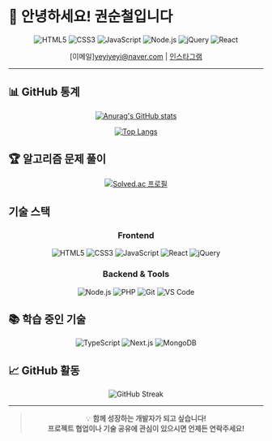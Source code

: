 # 👋 안녕하세요! 권순철입니다

<div align="center">

![HTML5](https://img.shields.io/badge/HTML5-E34F26?style=for-the-badge&logo=html5&logoColor=white)
![CSS3](https://img.shields.io/badge/CSS3-1572B6?style=for-the-badge&logo=css3&logoColor=white)
![JavaScript](https://img.shields.io/badge/JavaScript-F7DF1E?style=for-the-badge&logo=JavaScript&logoColor=white)
![Node.js](https://img.shields.io/badge/Node.js-43853D?style=for-the-badge&logo=node.js&logoColor=white)
![jQuery](https://img.shields.io/badge/jQuery-0769AD?style=for-the-badge&logo=jquery&logoColor=white)
![React](https://img.shields.io/badge/React-20232A?style=for-the-badge&logo=react&logoColor=61DAFB)

</div>

<div align="center">


 [이메일]yeyiyeyi@naver.com | [인스타그램](https://www.instagram.com/soonchul12)

</div>

---


</div>

## 📊 GitHub 통계

<div align="center">

[![Anurag's GitHub stats](https://github-readme-stats.vercel.app/api?username=soonchul12&show_icons=true&theme=radical&cache_seconds=0&hide_border=true)](https://github.com/anuraghazra/github-readme-stats)

[![Top Langs](https://github-readme-stats.vercel.app/api/top-langs/?username=soonchul12&layout=compact&theme=radical&hide_border=true)](https://github.com/soonchul12/github-readme-stats)

</div>

## 🏆 알고리즘 문제 풀이

<div align="center">

[![Solved.ac 프로필](http://mazassumnida.wtf/api/v2/generate_badge?boj=yeyi)](https://solved.ac/yeyi/)

</div>

## 기술 스택

<div align="center">

### Frontend
![HTML5](https://img.shields.io/badge/HTML5-E34F26?style=for-the-badge&logo=html5&logoColor=white)
![CSS3](https://img.shields.io/badge/CSS3-1572B6?style=for-the-badge&logo=css3&logoColor=white)
![JavaScript](https://img.shields.io/badge/JavaScript-F7DF1E?style=for-the-badge&logo=JavaScript&logoColor=black)
![React](https://img.shields.io/badge/React-20232A?style=for-the-badge&logo=react&logoColor=61DAFB)
![jQuery](https://img.shields.io/badge/jQuery-0769AD?style=for-the-badge&logo=jquery&logoColor=white)

### Backend & Tools
![Node.js](https://img.shields.io/badge/Node.js-43853D?style=for-the-badge&logo=node.js&logoColor=white)
![PHP](https://img.shields.io/badge/PHP-777BB4?style=for-the-badge&logo=php&logoColor=white)
![Git](https://img.shields.io/badge/Git-F05032?style=for-the-badge&logo=git&logoColor=white)
![VS Code](https://img.shields.io/badge/VS_Code-007ACC?style=for-the-badge&logo=visual-studio-code&logoColor=white)

</div>

## 📚 학습 중인 기술

<div align="center">

![TypeScript](https://img.shields.io/badge/TypeScript-007ACC?style=for-the-badge&logo=typescript&logoColor=white)
![Next.js](https://img.shields.io/badge/Next.js-000000?style=for-the-badge&logo=next.js&logoColor=white)
![MongoDB](https://img.shields.io/badge/MongoDB-4EA94B?style=for-the-badge&logo=mongodb&logoColor=white)

</div>


</div>

## 📈 GitHub 활동

<div align="center">

![GitHub Streak](https://streak-stats.demolab.com/?user=soonchul12&theme=radical&hide_border=true)

</div>

---

<div align="center">

> 💡 **함께 성장하는 개발자가 되고 싶습니다!**  
>  **프로젝트 협업이나 기술 공유에 관심이 있으시면 언제든 연락주세요!**

</div>
